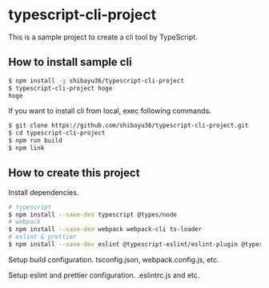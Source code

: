 # typescript-cli-project

This is a sample project to create a cli tool by TypeScript.

## How to install sample cli

```sh
$ npm install -g shibayu36/typescript-cli-project
$ typescript-cli-project hoge
hoge
```

If you want to install cli from local, exec following commands.

```sh
$ git clone https://github.com/shibayu36/typescript-cli-project.git
$ cd typescript-cli-project
$ npm run build
$ npm link
```

## How to create this project

Install dependencies.

```sh
# typescript
$ npm install --save-dev typescript @types/node
# webpack
$ npm install --save-dev webpack webpack-cli ts-loader
# eslint & prettier
$ npm install --save-dev eslint @typescript-eslint/eslint-plugin @typescript-eslint/parser prettier eslint-config-prettier eslint-plugin-import npm-run-all
```

Setup build configuration. tsconfig.json, webpack.config.js, etc.

Setup eslint and prettier configuration. .eslintrc.js and etc.
